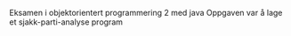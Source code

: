 Eksamen i objektorientert programmering 2 med java
Oppgaven var å lage et sjakk-parti-analyse program
